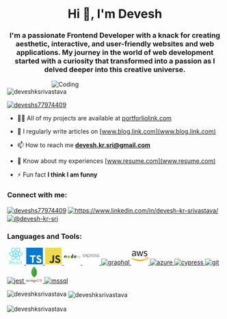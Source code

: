 <!--

https://rahuldkjain.github.io/gh-profile-readme-generator/
**deveshksrivastava/deveshksrivastava** is a ✨ _special_ ✨ repository because its `README.md` (this file) appears on your GitHub profile.

Here are some ideas to get you started:

- 🔭 I’m currently working on ...
- 🌱 I’m currently learning ...
- 👯 I’m looking to collaborate on ...
- 🤔 I’m looking for help with ...
- 💬 Ask me about ...
- 📫 How to reach me: ...
- 😄 Pronouns: ...
- ⚡ Fun fact: ...

[![MasterHead](https://developers.giphy.com/branch/master/static/api-512d36c09662682717108a38bbb5c57d.gif)](https://devesh.io)-->

<h1 align="center">Hi 👋, I'm Devesh</h1>
<h3 align="center">I'm a passionate Frontend Developer with a knack for creating aesthetic, interactive, and user-friendly websites and web applications. My journey in the world of web development started with a curiosity that transformed into a passion as I delved deeper into this creative universe.</h3>
<img align="right" alt="Coding" width="400" src="https://cdn.dribbble.com/users/1162077/screenshots/3848914/programmer.gif">

<p align="left"> <img src="https://komarev.com/ghpvc/?username=deveshksrivastava&label=Profile%20views&color=0e75b6&style=flat" alt="deveshksrivastava" /> </p>

<p align="left"> <a href="https://twitter.com/deveshs77974409" target="blank"><img src="https://img.shields.io/twitter/follow/deveshs77974409?logo=twitter&style=for-the-badge" alt="deveshs77974409" /></a> </p>

- 👨‍💻 All of my projects are available at [portforliolink.com](portforliolink.com)

- 📝 I regularly write articles on [www.blog.link.com](www.blog.link.com)

- 📫 How to reach me **devesh.kr.sri@gmail.com**

- 📄 Know about my experiences [www.resume.com](www.resume.com)

- ⚡ Fun fact **I think I am funny**

<h3 align="left">Connect with me:</h3>
<p align="left">
<a href="https://twitter.com/deveshs77974409" target="blank"><img align="center" src="https://raw.githubusercontent.com/rahuldkjain/github-profile-readme-generator/master/src/images/icons/Social/twitter.svg" alt="deveshs77974409" height="30" width="40" /></a>
<a href="https://linkedin.com/in/https://www.linkedin.com/in/devesh-kr-srivastava/" target="blank"><img align="center" src="https://raw.githubusercontent.com/rahuldkjain/github-profile-readme-generator/master/src/images/icons/Social/linked-in-alt.svg" alt="https://www.linkedin.com/in/devesh-kr-srivastava/" height="30" width="40" /></a>
<a href="https://medium.com/@devesh-kr-sri" target="blank"><img align="center" src="https://raw.githubusercontent.com/rahuldkjain/github-profile-readme-generator/master/src/images/icons/Social/medium.svg" alt="@devesh-kr-sri" height="30" width="40" /></a>
</p>


<h3 align="left">Languages and Tools:</h3>
<p align="left"> <a href="https://reactjs.org/" target="_blank" rel="noreferrer"> <img src="https://raw.githubusercontent.com/devicons/devicon/master/icons/react/react-original-wordmark.svg" alt="react" width="40" height="40"/> </a> <a href="https://www.typescriptlang.org/" target="_blank" rel="noreferrer"> <img src="https://raw.githubusercontent.com/devicons/devicon/master/icons/typescript/typescript-original.svg" alt="typescript" width="40" height="40"/> </a>
<a href="https://developer.mozilla.org/en-US/docs/Web/JavaScript" target="_blank" rel="noreferrer"> <img src="https://raw.githubusercontent.com/devicons/devicon/master/icons/javascript/javascript-original.svg" alt="javascript" width="40" height="40"/> </a> <a href="https://nodejs.org" target="_blank" rel="noreferrer"> <img src="https://raw.githubusercontent.com/devicons/devicon/master/icons/nodejs/nodejs-original-wordmark.svg" alt="nodejs" width="40" height="40"/> </a> <a href="https://expressjs.com" target="_blank" rel="noreferrer"> <img src="https://raw.githubusercontent.com/devicons/devicon/master/icons/express/express-original-wordmark.svg" alt="express" width="40" height="40"/> </a> <a href="https://graphql.org" target="_blank" rel="noreferrer"> <img src="https://www.vectorlogo.zone/logos/graphql/graphql-icon.svg" alt="graphql" width="40" height="40"/> </a>
<a href="https://aws.amazon.com" target="_blank" rel="noreferrer"> <img src="https://raw.githubusercontent.com/devicons/devicon/master/icons/amazonwebservices/amazonwebservices-original-wordmark.svg" alt="aws" width="40" height="40"/> </a> <a href="https://azure.microsoft.com/en-in/" target="_blank" rel="noreferrer"> <img src="https://www.vectorlogo.zone/logos/microsoft_azure/microsoft_azure-icon.svg" alt="azure" width="40" height="40"/> </a> <a href="https://www.cypress.io" target="_blank" rel="noreferrer"> <img src="https://raw.githubusercontent.com/simple-icons/simple-icons/6e46ec1fc23b60c8fd0d2f2ff46db82e16dbd75f/icons/cypress.svg" alt="cypress" width="40" height="40"/> </a> <a href="https://git-scm.com/" target="_blank" rel="noreferrer"> <img src="https://www.vectorlogo.zone/logos/git-scm/git-scm-icon.svg" alt="git" width="40" height="40"/> </a>  <a href="https://jestjs.io" target="_blank" rel="noreferrer"> <img src="https://www.vectorlogo.zone/logos/jestjsio/jestjsio-icon.svg" alt="jest" width="40" height="40"/> </a> <a href="https://www.mongodb.com/" target="_blank" rel="noreferrer"> <img src="https://raw.githubusercontent.com/devicons/devicon/master/icons/mongodb/mongodb-original-wordmark.svg" alt="mongodb" width="40" height="40"/> </a> <a href="https://www.microsoft.com/en-us/sql-server" target="_blank" rel="noreferrer"> <img src="https://www.svgrepo.com/show/303229/microsoft-sql-server-logo.svg" alt="mssql" width="40" height="40"/> </a>  </p>

<p><img align="left" src="https://github-readme-stats.vercel.app/api/top-langs?username=deveshksrivastava&show_icons=true&locale=en&layout=compact" alt="deveshksrivastava" /></p>

<p>&nbsp;<img align="center" src="https://github-readme-stats.vercel.app/api?username=deveshksrivastava&show_icons=true&locale=en" alt="deveshksrivastava" /></p>

<p><img align="center" src="https://github-readme-streak-stats.herokuapp.com/?user=deveshksrivastava&" alt="deveshksrivastava" /></p>
 </p>
